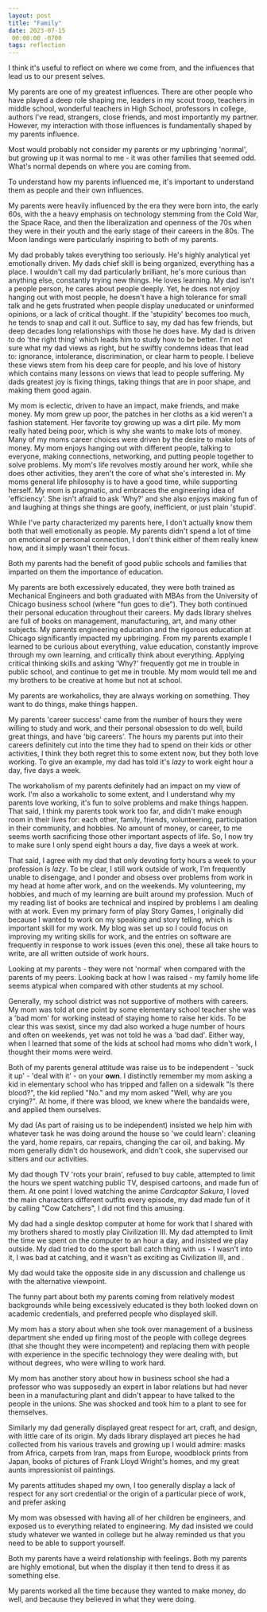 ```yaml
---
layout: post
title: "Family"
date: 2023-07-15
 00:00:00 -0700
tags: reflection
---
```


I think it's useful to reflect on where we come from, and the influences that lead us to our present selves.

My parents are one of my greatest influences. There are other people who have played a deep role shaping me, leaders in my scout troop, teachers in middle school, wonderful teachers in High School, professors in college, authors I've read, strangers, close friends, and most importantly my partner. However, my interaction with those influences is fundamentally shaped by my parents influence.

Most would probably not consider my parents or my upbringing 'normal', but growing up it was normal to me - it was other families that seemed odd. What's normal depends on where you are coming from.

To understand how my parents influenced me, it's important to understand them as people and their own influences.

My parents were heavily influenced by the era they were born into, the early 60s, with the a heavy emphasis on technology stemming from the Cold War, the Space Race, and then the liberalization and openness of the 70s when they were in their youth and the early stage of their careers in the 80s. The Moon landings were particularly inspiring to both of my parents.  

My dad probably takes everything too seriously. He's highly analytical yet emotionally driven. My dads chief skill is being organized, everything has a place. I wouldn't call my dad particularly brilliant, he's more curious than anything else, constantly trying new things. He loves learning.  My dad isn't a people person, he cares about people deeply. Yet, he does not enjoy hanging out with most people, he doesn't have a high tolerance for small talk and he gets frustrated when people display uneducated or uninformed opinions, or a lack of critical thought. If the 'stupidity' becomes too much, he tends to snap and call it out. Suffice to say, my dad has few friends, but deep decades long relationships with those he does have. My dad is driven to do 'the right thing' which leads him to study how to be better. I'm not sure what my dad views as right, but he swiftly condemns ideas that lead to: ignorance, intolerance, discrimination, or clear harm to people. I believe these views stem from his deep care for people, and his love of history which contains many lessons on views that lead to people suffering. My dads greatest joy is fixing things, taking things that are in poor shape, and making them good again.

My mom is eclectic, driven to have an impact, make friends, and make money. My mom grew up poor, the patches in her cloths as a kid weren't a fashion statement. Her favorite toy growing up was a dirt pile. My mom really hated being poor, which is why she wants to make lots of money. Many of my moms career choices were driven by the desire to make lots of money. My mom enjoys hanging out with different people, talking to everyone, making connections, networking, and putting people together to solve problems. My mom's life revolves mostly around her work, while she does other activities, they aren't the core of what she's interested in. My moms general life philosophy is to have a good time, while supporting herself. My mom is pragmatic, and embraces the engineering idea of 'efficiency'. She isn't afraid to ask 'Why?' and she also enjoys making fun of and laughing at things she things are goofy, inefficient, or just plain 'stupid'.

While I've party characterized my parents here, I don't actually know them both that well emotionally as people. My parents didn't spend a lot of time on emotional or personal connection, I don't think either of them really knew how, and it simply wasn't their focus.


Both my parents had the benefit of good public schools and families that imparted on them the importance of education.

My parents are both excessively educated, they were both trained as Mechanical Engineers and both graduated with MBAs from the University of Chicago business school (where "fun goes to die"). They both continued their personal education throughout their careers. My dads library shelves are full of books on management, manufacturing, art, and many other subjects. My parents engineering education and the rigorous education at Chicago significantly impacted my upbringing. From my parents example I learned to be curious about everything, value education, constantly improve through my own learning, and critically think about everything. Applying critical thinking skills and asking 'Why?' frequently got me in trouble in public school, and continue to get me in trouble. My mom would tell me and my brothers to be creative at home but not at school.

My parents are workaholics, they are always working on something. They want to do things, make things happen.

My parents 'career success' came from the number of hours they were willing to study and work, and their personal obsession to do well, build great things, and have 'big careers'. The hours my parents put into their careers definitely cut into the time they had to spend on their kids or other activities, I think they both regret this to some extent now, but they both love working. To give an example, my dad has told it's _lazy_ to work eight hour a day, five days a week.

The workaholism of my parents definitely had an impact on my view of work. I'm also a workaholic to some extent, and I understand why my parents love working, it's fun to solve problems and make things happen. That said, I think my parents took work too far, and didn't make enough room in their lives for: each other, family, friends, volunteering, participation in their community, and hobbies. No amount of money, or career, to me seems worth sacrificing those other important aspects of life. So, I now try to make sure I only spend eight hours a day, five days a week at work.

That said, I agree with my dad that only devoting forty hours a week to your profession is _lazy_. To be clear, I still work outside of work, I'm frequently unable to disengage, and I ponder and obsess over problems from work in my head at home after work, and on the weekends. My volunteering, my hobbies, and much of my learning are built around my profession. Much of my reading list of books are technical and inspired by problems I am dealing with at work. Even my primary form of play Story Games, I originally did because I wanted to work on my speaking and story telling, which is important skill for my work. My blog was set up so I could focus on improving my writing skills for work, and the entries on software are frequently in response to work issues (even this one), these all take hours to write, are all written outside of work hours.

Looking at my parents - they were not 'normal' when compared with the parents of my peers. Looking back at how I was raised - my family home life seems atypical when compared with other students at my school.

Generally, my school district was not supportive of mothers with careers. My mom was told at one point by some elementary school teacher she was a 'bad mom' for working instead of staying home to raise her kids. To be clear this was sexist, since my dad also worked a huge number of hours and often on weekends, yet was not told he was a 'bad dad'. Either way, when I learned that some of the kids at school had moms who didn't work, I thought their moms were weird.

Both of my parents general attitude was raise us to be independent - 'suck it up' - 'deal with it' - on your __own__. I distinctly remember my mom asking a kid in elementary school who has tripped and fallen on a sidewalk "Is there blood?", the kid replied "No." and my mom asked "Well, why are you crying?". At home, if there was blood, we knew where the bandaids were, and applied them ourselves.

My dad (As part of raising us to be independent) insisted we help him with whatever task he was doing around the house so 'we could learn': cleaning the yard, home repairs, car repairs, changing the car oil, and baking. My mom generally didn't do housework, and didn't cook, she supervised our sitters and our activities.

My dad though TV 'rots your brain', refused to buy cable, attempted to limit the hours we spent watching public TV, despised cartoons, and made fun of them. At one point I loved watching the anime _Cardcaptor Sakura_, I loved the main characters different outfits every episode, my dad made fun of it by calling "Cow Catchers", I did not find this amusing.

My dad had a single desktop computer at home for work that I shared with my brothers shared to mostly play Civilization III. My dad attempted to limit the time we spent on the computer to an hour a day, and insisted we play outside. My dad tried to do the sport ball catch thing with us - I wasn't into it, I was bad at catching, and it wasn't as exciting as Civilization III, and .


My dad would take the opposite side in any discussion and challenge us with the alternative viewpoint.

The funny part about both my parents coming from relatively modest backgrounds while being excessively educated is they both looked down on academic credentials, and preferred people who displayed skill.

My mom has a story about when she took over management of a business department she ended up firing most of the people with college degrees (that she thought they were incompetent) and replacing them with people with experience in the specific technology they were dealing with, but without degrees, who were willing to work hard.

My mom has another story about how in business school she had a professor who was supposedly an expert in labor relations but had never been in a manufacturing plant and didn't appear to have talked to the people in the unions. She was shocked and took him to a plant to see for themselves.

Similarly my dad generally displayed great respect for art, craft, and design, with little care of its origin. My dads library displayed art pieces he had collected from his various travels and growing up I would admire: masks from Africa, carpets from Iran, maps from Europe, woodblock prints from Japan, books of pictures of Frank Lloyd Wright's homes, and my great aunts impressionist oil paintings.

My parents attitudes shaped my own, I too generally display a lack of respect for any sort credential or the origin of a particular piece of work, and prefer asking 


My mom was obsessed with having all of her children be engineers, and exposed us to everything related to engineering. My dad insisted we could study whatever we wanted in college but he alway reminded us that you need to be able to support yourself.


Both my parents have a weird relationship with feelings. Both my parents are highly emotional, but when the display it then tend to dress it as something else.

My parents worked all the time because they wanted to make money, do well, and because they believed in what they were doing.
